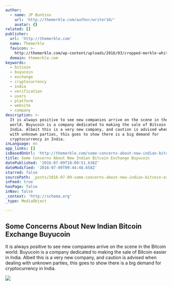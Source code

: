 ```yaml
---
author:
  - name: JP Buntinx
    url: 'http://themerkle.com/author/writer10/'
    avatar: {}
related: []
publisher:
  url: 'http://themerkle.com'
  name: Themerkle
  favicon: >-
    http://themerkle.com/wp-content/uploads/2016/03/cropped-merkle-white-1-192x192.png
  domain: themerkle.com
keywords:
  - bitcoin
  - buyucoin
  - exchange
  - cryptocurrency
  - india
  - verification
  - users
  - platform
  - website
  - company
description: >-
  It is always positive to see new companies arrive on the scene in the Bitcoin
  world. Buyucoin is a company dedicated to making the sale of Bitcoin easier in
  India. Albeit this is a very new company, and caution is advised when dealing
  with unknown parties, this goes to show there is a big demand for
  cryptocurrency in India.
inLanguage: en
app_links: []
isBasedOnUrl: 'http://themerkle.com/some-concerns-about-new-indian-bitcoin-exchange-buyucoin/'
title: Some Concerns About New Indian Bitcoin Exchange Buyucoin
datePublished: '2016-07-09T18:09:51.638Z'
dateModified: '2016-07-09T09:44:48.658Z'
starred: false
sourcePath: _posts/2016-07-09-some-concerns-about-new-indian-bitcoin-exchange-buyucoin.md
inFeed: true
hasPage: false
inNav: false
_context: 'http://schema.org'
_type: MediaObject

---
```

<article style=""><h1>Some Concerns About New Indian Bitcoin Exchange Buyucoin</h1><p>It is always positive to see new companies arrive on the scene in the Bitcoin world. Buyucoin is a company dedicated to making the sale of Bitcoin easier in India. Albeit this is a very new company, and caution is advised when dealing with unknown parties, this goes to show there is a big demand for cryptocurrency in India.</p><img src="http://themerkle.com/wp-content/uploads/2016/07/shutterstock_165627182.jpg" /></article>
